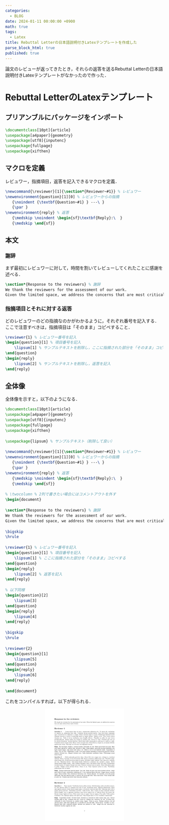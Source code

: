 ```yaml
---
categories:
  - BLOG
date: 2024-01-11 00:00:00 +0900
math: true
tags:
  - Latex
title: Rebuttal Letterの日本語説明付きLatexテンプレートを作成した
parse_block_html: true
published: true
---
```


論文のレビューが返ってきたとき，それらの返答を送るRebuttal Letterの日本語説明付きLatexテンプレートがなかったので作った．

# Rebuttal LetterのLatexテンプレート

## プリアンブルにパッケージをインポート

```latex
\documentclass[10pt]{article}
\usepackage[a4paper]{geometry}
\usepackage[utf8]{inputenc}
\usepackage{fullpage}
\usepackage{xifthen}
```

## マクロを定義
レビュワー，指摘項目，返答を記入できるマクロを定義．

```latex
\newcommand{\reviewer}[1]{\section*{Reviewer~#1}} % レビュワー
\newenvironment{question}[1][0] % レビュワーからの指摘
   {\noindent {\textbf{Question~#1} } ---\ }
   {\par }
\newenvironment{reply} % 返答
   {\medskip \noindent \begin{sf}\textbf{Reply}:\  }
   {\medskip \end{sf}}
```

## 本文
### 謝辞
まず最初にレビュワーに対して，時間を割いてレビューしてくれたことに感謝を述べる．
```latex
\section*{Response to the reviewers} % 謝辞
We thank the reviewers for the assessment of our work. 
Given the limited space, we address the concerns that are most critical from each reviewer. 
```

### 指摘項目とそれに対する返答
どのレビュワーのどの指摘なのかがわかるように，それぞれ番号を記入する．
ここで注意すべきは，指摘項目は「そのまま」コピペすること．

```latex
\reviewer{1} % レビュワー番号を記入
\begin{question}[1] % 項目番号を記入
    \lipsum[1] % サンプルテキストを削除し，ここに指摘された部分を「そのまま」コピペする
\end{question}
\begin{reply}
    \lipsum[2] % サンプルテキストを削除し，返答を記入
\end{reply}
```

## 全体像
全体像を示すと，以下のようになる．
```latex
\documentclass[10pt]{article}
\usepackage[a4paper]{geometry}
\usepackage[utf8]{inputenc}
\usepackage{fullpage}
\usepackage{xifthen}

\usepackage{lipsum} % サンプルテキスト（削除して良い）

\newcommand{\reviewer}[1]{\section*{Reviewer~#1}} % レビュワー
\newenvironment{question}[1][0] % レビュワーからの指摘
   {\noindent {\textbf{Question~#1} } ---\ }
   {\par }
\newenvironment{reply} % 返答
   {\medskip \noindent \begin{sf}\textbf{Reply}:\  }
   {\medskip \end{sf}}

% \twocolumn % 2列で書きたい場合にはコメントアウトを外す
\begin{document}

\section*{Response to the reviewers} % 謝辞
We thank the reviewers for the assessment of our work. 
Given the limited space, we address the concerns that are most critical from each reviewer. 

\bigskip
\hrule

\reviewer{1} % レビュワー番号を記入
\begin{question}[1] % 項目番号を記入
    \lipsum[1] % ここに指摘された部分を「そのまま」コピペする
\end{question}
\begin{reply}
    \lipsum[2] % 返答を記入
\end{reply}

% 以下同様
\begin{question}[2]
    \lipsum[3]
\end{question}
\begin{reply}
    \lipsum[4]
\end{reply}

\bigskip
\hrule

\reviewer{2}
\begin{question}[1]
    \lipsum[5]
\end{question}
\begin{reply}
    \lipsum[6]
\end{reply}

\end{document}
```

これをコンパイルすれば，以下が得られる．
<p align="center">
<img width="50%" src="/assets/img/Rebuttal-Letter/Rebuttal_Letter.png" alt="image_error">
</p>
